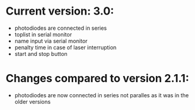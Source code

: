 # Current version: 3.0:
- photodiodes are connected in series
- toplist in serial monitor
- name input via serial monitor
- penalty time in case of laser interruption
- start and stop button

# Changes compared to version 2.1.1:
- photodiodes are now connected in series not paralles as it was in the older versions